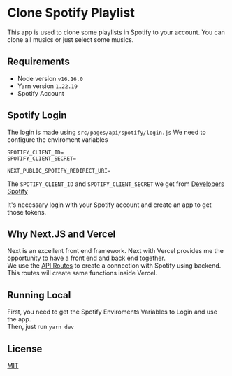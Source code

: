 # Clone Spotify Playlist

This app is used to clone some playlists in Spotify to your account.
You can clone all musics or just select some musics.

## Requirements

* Node version `v16.16.0`
* Yarn version `1.22.19`
* Spotify Account

## Spotify Login

The login is made using `src/pages/api/spotify/login.js`
We need to configure the enviroment variables
```
SPOTIFY_CLIENT_ID=
SPOTIFY_CLIENT_SECRET=

NEXT_PUBLIC_SPOTIFY_REDIRECT_URI=
```

The `SPOTIFY_CLIENT_ID` and `SPOTIFY_CLIENT_SECRET` we get from [Developers Spotify](https://developer.spotify.com/dashboard/)

It's necessary login with your Spotify account and create an app to get those tokens.


## Why Next.JS and Vercel

Next is an excellent front end framework. Next with Vercel provides me the opportunity to have a front end and back end together.\
We use the [API Routes](https://nextjs.org/docs/api-routes/introduction) to create a connection with Spotify using backend.\
This routes will create same functions inside Vercel.


## Running Local

First, you need to get the Spotify Enviroments Variables to Login and use the app.\
Then, just run `yarn dev`

## License

[MIT](https://github.com/lucasmarques73/clone-spotify-playlists/blob/main/LICENSE)
